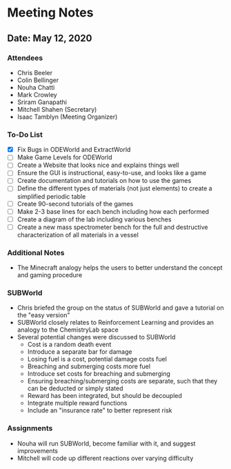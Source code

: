 # Meeting Notes

## Date: May 12, 2020

### Attendees

- Chris Beeler
- Colin Bellinger
- Nouha Chatti
- Mark Crowley
- Sriram Ganapathi
- Mitchell Shahen (Secretary)
- Isaac Tamblyn (Meeting Organizer)

### To-Do List

- [x] Fix Bugs in ODEWorld and ExtractWorld
- [ ] Make Game Levels for ODEWorld
- [ ] Create a Website that looks nice and explains things well
- [ ] Ensure the GUI is instructional, easy-to-use, and looks like a game
- [ ] Create documentation and tutorials on how to use the games
- [ ] Define the different types of materials (not just elements) to create a simplified periodic table
- [ ] Create 90-second tutorials of the games
- [ ] Make 2-3 base lines for each bench including how each performed
- [ ] Create a diagram of the lab including various benches
- [ ] Create a new mass spectrometer bench for the full and destructive characterization of all materials in a vessel

### Additional Notes

- The Minecraft analogy helps the users to better understand the concept and gaming procedure

### SUBWorld

- Chris briefed the group on the status of SUBWorld and gave a tutorial on the "easy version"
- SUBWorld closely relates to Reinforcement Learning and provides an analogy to the ChemistryLab space
- Several potential changes were discussed to SUBWorld
  - Cost is a random death event
  - Introduce a separate bar for damage
  - Losing fuel is a cost, potential damage costs fuel
  - Breaching and submerging costs more fuel
  - Introduce set costs for breaching and submerging
  - Ensuring breaching/submerging costs are separate, such that they can be deducted or simply stated
  - Reward has been integrated, but should be decoupled
  - Integrate multiple reward functions
  - Include an "insurance rate" to better represent risk

### Assignments

- Nouha will run SUBWorld, become familiar with it, and suggest improvements
- Mitchell will code up different reactions over varying difficulty
